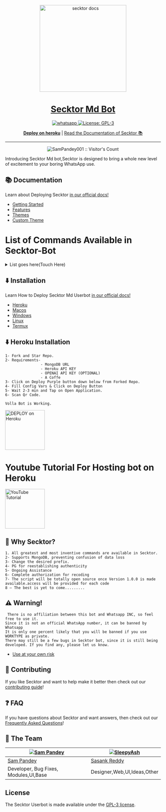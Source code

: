 <p align="center">
  <a href="https://citel.vercel.app/">
    <img alt="secktor docs" height="280" src="https://raw.githubusercontent.com/SecktorBot/Brandimages/main/logos/SocialLogo%201.png">
    <h1 align="center">Secktor Md Bot</h1>
  </a>
</p>

<p align="center">

  <a aria-label="Join our chats" href="https://chat.whatsapp.com/Bl2F9UTVU4CBfZU6eVnrbCl" target="_blank">
    <img alt="whatsapp" src="https://img.shields.io/badge/Join Group-25D366?style=for-the-badge&logo=whatsapp&logoColor=white" />
  </a>
 
  <a aria-label="Secktor Bot is free to use" href="https://github.com/SecktorBot/Secktor-Md/blob/main/LICENSE" target="_blank">
    <img alt="License: GPL-3" src="https://badges.frapsoft.com/os/gpl/gpl.png?v=103)](https://opensource.org/licenses/GPL-3.0/" target="_blank" />
  </a>
</p>
<p align="center">
  <a aria-label="Deploy Secktor Md on heroku" href="https://www.heroku.com/deploy/?template=https://github.com/SamPandey001/Secktor-Md"><b>Deploy on heroku</b></a>
 |
  <a aria-label="secktor md documentation" href="https://citel.vercel.app">Read the Documentation of Secktor 📚</a>
</p>

---


<p align="center"><img src="https://profile-counter.glitch.me/{SamPandey001}/count.svg" alt="SamPandey001 :: Visitor's Count" /></p>

  Introducing Secktor Md bot,Secktor is designed to bring a whole new level of excitement to your boring WhatsApp use.

## 📚 Documentation

<p>Learn about Deploying Secktor <a aria-label="secktor documentation" href="https://citel.vercel.app">in our official docs!</a></p>

- [Getting Started](https://citel.vercel.app/)
- [Features](https://citel.vercel.app/features/introduction/)
- [Themes](https://citel.vercel.app/themes/introduction/)
- [Custom Theme](https://citel.vercel.app/themes/custom-theme/)

# List of Commands Available in Secktor-Bot
  <details>
  <summary>List goes here(Touch Here)</summary>
<p>
      
     Volla,Just have a look on blew lines.
     You'll get why Secktor Md 🖤 is said to be an Advanced Bot
  -   First Bot which provides multiple themes  in one bot (like multiple characters in one bot)
  -  First Whatsapp Bot with `Auto Nsfw detection with percentage`
  -  First whatsapp bot with `NLP AI`
   - Text to Sticker(like Quotely Telegram Bot)
  -  Torrent Search
  -  Translator for any language
  -  Nsfw
  -  All handy commands like setprefix,theme  [name],shutdown,restart,mode public/private
   - Voting in groups
  -  Seprate help menu for each theme(under  work)
  -  Lots of Textpro commands
  -  Some Stickers
  -  Pg for auth restoration.
  -  Group Features
   - Scrap Stickers from all groups
  -  Ranking system like discord
  -  Anime News
  - Switch for events,nsfw,antilink
  -  Chat Features
   - Random Anime
  -  Anime, Character Search
  -  Reaction Commands like Poke,punch,bonk
  -  Mongodb Support
  -  YouTube,Fb,Twitter,tiktok downloader
  -  iplookup,imdb,sticker,emojimix, ebinary,dbinary
  -  And list goes on + adding commands daily + we add requested features too
  -  Check usage of Commands by prefix+command help eg -ping help
  -  So Advanced Whatsapp Bot made by CitelVoid.
</details>
</p>


## ⬇️ Installation 

<p>Learn How to Deploy Secktor Md Userbot <a aria-label="secktor documentation" href="https://citel.vercel.app">in our official docs!</a></p>

- [Heroku](https://citel.vercel.app/tutorial/heroku/)
- [Macos](https://citel.vercel.app/tutorial/macos/)
- [Windows](https://citel.vercel.app/tutorial/windows/)
- [Linux](https://citel.vercel.app/tutorial/linux/)
- [Termux](https://citel.vercel.app/tutorial/termux/)
## ⬇️ Heroku Installation 
```
1- Fork and Star Repo.
2- Requirements-
                - MongoDB URL
                - Heroku API KEY
                - OPENAI API KEY (OPTIONAL)
                - A Coffe
3- Click on Deploy Purple button down below from Forked Repo.
4- Fill Config Vars & Click on Deploy Button
5- Wait 2-3 min and Tap on Open Application.
6- Scan Qr Code.

Volla Bot is Working.

```
 <a href="https://www.heroku.com/deploy/?template=https://github.com/SamPandey001/Secktor-Md.git">
    <img alt="DEPLOY on Heroku" height="128" src="https://www.herokucdn.com/deploy/button.svg">
  </a>
  
# Youtube Tutorial For Hosting bot on Heroku
  
 <a href="https://youtu.be/4u0uv3IiAAc">
    <img alt="YouTube Tutorial" height="128" src="https://raw.githubusercontent.com/SecktorBot/Brandimages/main/Secktor-Images/image.png">
  </a>
  
## 🤔 Why Secktor? 
```
1. All greatest and most inventive commands are available in Secktor.
2- Supports MongoDB, preventing confusion of data loss
3- Change the desired prefix.
4- PG for reestablishing authenticity
5- Ongoing Assistance
6- Complete authorization for recoding
7- The script will be totally open source once Version 1.0.0 is made available.access will be provided for each code
8 – The best is yet to come.........
```
  
## ⚠️ Warning! 
```
 There is no affiliation between this bot and Whatsapp INC, so feel free to use it.
Since it is not an official WhatsApp number, it can be banned by Whatsapp
It is only one percent likely that you will be banned if you use WORKTYPE as private.
There may still be a few bugs in Secktor bot, since it is still being developed. If you find any, please let us know.
```
- [Use at your own risk](https://citel.vercel.app/introduction/why-not-secktor/)
## 👏 Contributing

If you like Secktor and want to help make it better then check out our [contributing guide](/CONTRIBUTING.md)! 

## ❓ FAQ 

If you have questions about Secktor and want answers, then check out our [Frequently Asked Questions](https://citel.vercel.app/introduction/faq/)!


## 💙 The Team

[![Sam Pandey](https://github.com/sampandey001.png?size=110)](https://github.com/sampandey001) | [![SleepyAsh](https://github.com/ValiantVirus.png?size=110)](https://github.com/ValiantVirus)
----|----
[Sam Pandey](https://wa.me/919628516236) | [Sasank Reddy](https://t.me/CTRLIntelligence)
Developer, Bug Fixes, Modules,UI,Base |  Designer,Web,UI,Ideas,Other

## License

The Secktor Userbot is made available under the [GPL-3 license](LICENSE). 
<p align="center"> 


   

  



